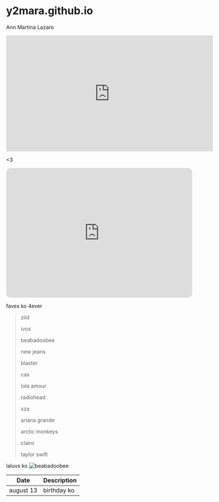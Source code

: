 # y2mara.github.io
Ann Martina Lazaro


<iframe width="560" height="315" src="https://www.youtube.com/embed/4bGwtaIjZKM" title="YouTube video player" frameborder="0" allow="accelerometer; autoplay; clipboard-write; encrypted-media; gyroscope; picture-in-picture; web-share" allowfullscreen></iframe>

<3

<iframe style="border-radius:12px" src="https://open.spotify.com/embed/playlist/20M2gbMFyiB29oXAYjj6IF?utm_source=generator" width="100%" height="352" frameBorder="0" allowfullscreen="" allow="autoplay; clipboard-write; encrypted-media; fullscreen; picture-in-picture" loading="lazy"></iframe>





faves ko 4ever 

> zild
> 
> ivos
> 
> beabadoobee
> 
> new jeans
> 
> blaster
> 
> cas
> 
> lola amour
> 
> radiohead
> 
> sza
> 
> ariana grande
> 
> arctic monkeys
> 
> clairo
> 
> taylor swift


laluvs ko
![beabadoobee](https://api.floodmagazine.com/wp-content/uploads/2022/04/flood-day3-beabadoobee_MG_7615-1.jpg)

| Date | Description |
| ---- | ----------- |
| august 13 | birthday ko |


